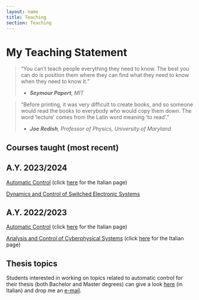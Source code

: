 ```yaml
---
layout: name
title: Teaching
section: Teaching
---
```


My Teaching Statement
========

> “You can’t teach people everything they need to know. The best you can do is position them where they can find what they need to know when they need to know it.”  
> - ***Seymour Papert**, MIT*

> “Before printing, it was very difficult to create books, and so someone would read the books to everybody who would copy them down. The word ‘lecture’ comes from the Latin word meaning ‘to read’.”  
> - ***Joe Redish**, Professor of Physics, University of Maryland*

Courses taught (most recent) 
--------------

<div class="section" markdown="1">

## A.Y. 2023/2024

[Automatic Control](courses/2023-CA-eng.html) (click [here](courses/2023-CA.html) for the Italian page) 

[Dynamics and Control of Switched Electronic Systems](courses/2023-DYCOSES-eng.html)


## A.Y. 2022/2023

[Automatic Control](courses/2022-CA-eng.html) (click [here](courses/2022-CA.html) for the Italian page) 

[Analysis and Control of Cyberphysical Systems](courses/2022-ACSC-eng.html) (click [here](courses/2022-ACSC.html) for the Italian page)

<!--

## A.Y. 2020/2021

[Automatic Control](courses/2020-CA-eng.html) (click [here](courses/2020-CA.html) for the Italian page) 

[Discrete Systems](courses/2020-SD-eng.html) (click [here](courses/2020-SD.html) for the Italian page)

## A.Y. 2019/2020

[Automatic Control](courses/2019-CA-eng.html) (click [here](courses/2019-CA.html) for the Italian page)

[Discrete Systems](courses/2019-SD-eng.html) (click [here](courses/2019-SD.html) for the Italian page)


## A.Y. 2018/2019

[Automatic Control](courses/2018-CA-eng.html) (click [here](courses/2018-CA.html) for the Italian page)

[Discrete Systems](courses/2018-SD-eng.html) (click [here](courses/2018-SD.html) for the Italian page)

## A.Y. 2017/2018

[Automatic Control](courses/2017-CA-eng.html) (click [here](courses/2017-CA.html) for the Italian page)

[Discrete Systems](courses/2017-SD-eng.html) (click [here](courses/2017-SD.html) for the Italian page)



## A.Y. 2016/2017

[Automatic Control](courses/2016-CA-eng.html) (click [here](courses/2016-CA.html) for the Italian page)

[Discrete Systems](courses/2016-SD-eng.html) (click [here](courses/2016-SD.html) for the Italian page)
-->

<!--
## A.Y. 2015/2016

[Automatic Control](courses/2015-CA-eng.html) (click [here](courses/2015-CA.html) for the Italian page)

## A.Y. 2014/2015

[Automatic Control](courses/2014-CA-eng.html) (click [here](courses/2014-CA.html) for the Italian page)

## A.Y. 2013/2014

[Automatic Control](courses/2013-CA-eng.html) (click [here](courses/2013-CA.html) for the Italian page)
-->

<!-- 
## A.Y. 2012/2013

Automatic Control
-->

<!-- (courses/2012-CA-eng.html) (click [here](courses/2012-CA.html) for the Italian page) -->

<!--
## A.Y. 2010/2011

Modeling and Simulation (click [here](courses/2010-MS.html) for the Italian page)

Automatic Control (click [here](courses/2010-CA.html) for the Italian page)
-->

</div>


Thesis topics 
--------------

Students interested in working on topics related to automatic control for their thesis (both Bachelor and Master degrees) can give a look [here](thesis/thesis-topics.html) (in Italian) and drop me an [e-mail](mailto:luigi.iannelliunisannio.it).
